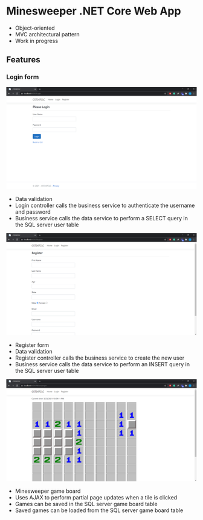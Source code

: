 # Minesweeper .NET Core Web App
* Object-oriented
* MVC architectural pattern
* Work in progress

## Features
### Login form
![File not found](screenshots/login.PNG "")
* Data validation
* Login controller calls the business service to authenticate the username and password
* Business service calls the data service to perform a SELECT query in the SQL server user table

![File not found](screenshots/register.PNG "")
* Register form
* Data validation
* Register controller calls the business service to create the new user
* Business service calls the data service to perform an INSERT query in the SQL server user table

![File not found](screenshots/gameboard.PNG "")
* Minesweeper game board
* Uses AJAX to perform partial page updates when a tile is clicked
* Games can be saved in the SQL server game board table
* Saved games can be loaded from the SQL server game board table
